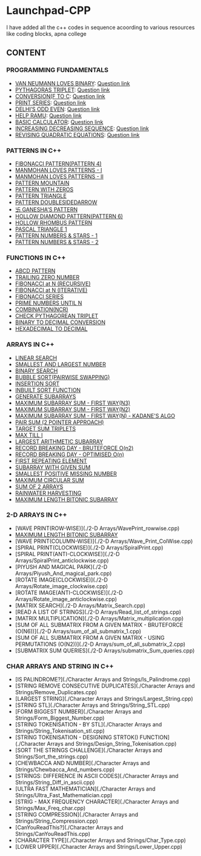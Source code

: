 # Launchpad-CPP
I have added all the c++ codes in sequence acoording to various resources like coding blocks, apna college

## CONTENT

### PROGRAMMING FUNDAMENTALS
* [VAN NEUMANN LOVES BINARY](./Fundamentals/Van_Neumann_loves_Binary.cpp): [Question link](https://hack.codingblocks.com/app/contests/1030/219/problem)
* [PYTHAGORAS TRIPLET](./Fundamentals/pythagoras_triplet.cpp): [Question link](https://hack.codingblocks.com/app/contests/1030/107/problem)
* [CONVERSION(F TO C](./Fundamentals/Conversion_F_to_C.cpp): [Question link](https://hack.codingblocks.com/app/contests/1030/560/problem)
* [PRINT SERIES](./Fundamentals/Print_Series.cpp): [Question link](https://hack.codingblocks.com/app/contests/1030/201/problem)
* [DELHI’S ODD EVEN](./Fundamentals/Delhi_Odd_Even.cpp): [Question link](https://hack.codingblocks.com/app/contests/1030/853/problem)
* [HELP RAMU](./Fundamentals/Help_Ramu.cpp): [Question link](https://hack.codingblocks.com/app/contests/1030/1089/problem)
* [BASIC CALCULATOR](./Fundamentals/Basic_Calculator.cpp): [Question link](https://hack.codingblocks.com/app/contests/1030/461/problem)
* [INCREASING DECREASING SEQUENCE](./Fundamentals/Increasing_Decreasing.cpp): [Question link](https://hack.codingblocks.com/app/practice/1/1314/problem)
* [REVISING QUADRATIC EQUATIONS](./Fundamentals/Revising_Quadratic_Equations.cpp): [Question link](https://hack.codingblocks.com/app/practice/3/1320/problem)


### PATTERNS IN C++
* [FIBONACCI PATTERN(PATTERN 4)](./Patterns/Fibonacci_Pattern_Pattern4.cpp)
* [MANMOHAN LOVES PATTERNS - I](./Patterns/Manmohan_Loves_Patterns1.cpp)
* [MANMOHAN LOVES PATTERNS - II](./Patterns/Manmohan_Loves_Patterns2.cpp)
* [PATTERN MOUNTAIN](./Patterns/Patterns_Mountain.cpp)
* [PATTERN WITH ZEROS](./Patterns/Pattern_with_Zeroes.cpp)
* [PATTERN TRIANGLE](./Patterns/Pattern_triangle.cpp)
* [PATTERN DOUBLESIDEDARROW](./Patterns/Pattern_DoubleSidedArrow.cpp)
* [卐 GANESHA'S PATTERN](./Patterns/Ganesha_Pattern.cpp)
* [HOLLOW DIAMOND PATTERN(PATTERN 6)](./Patterns/Hollow_Diamond_Pattern.cpp)
* [HOLLOW RHOMBUS PATTERN](./Patterns/Hollow_Rhombus_Pattern.cpp)
* [PASCAL TRIANGLE 1](./Patterns/Pascal_Triangle_1.cpp)
* [PATTERN NUMBERS & STARS - 1](./Patterns/Pascal_Number_&_Stars_1.cpp)
* [PATTERN NUMBERS & STARS - 2](./Patterns/Pascal_Number_&_Stars_2.cpp)

### FUNCTIONS IN C++
* [ABCD PATTERN](./Functions/ABCD_Pattern.cpp)
* [TRAILING ZERO NUMBER](./Functions/Trailing_zeroes.cpp)
* [FIBONACCI at N (RECURSIVE)](./Functions/Recursive_Fibonacci.cpp)
* [FIBONACCI at N (ITERATIVE)](./Functions/Iterative_Fibonacci.cpp)
* [FIBONACCI SERIES](./Functions/Fibonacci_Series_N.cpp)
* [PRIME NUMBERS UNTIL N](./Functions/Prime_Nos_until_N.cpp)
* [COMBINATION(NCR)](./Functions/nCr.cpp)
* [CHECK PYTHAGOREAN TRIPLET](./Functions/pythogoreantriplet.cpp)
* [BINARY TO DECIMAL CONVERSION](./Functions/Binary_to_Decimal.cpp)
* [HEXADECIMAL TO DECIMAL](./Functions/Hexadecimal_to_Decimal.cpp)

### ARRAYS IN C++
* [LINEAR SEARCH](./Arrays/Linear_Search.cpp)
* [SMALLEST AND LARGEST NUMBER](./Arrays/Smallest_and_Largest_Number.cpp)
* [BINARY SEARCH](./Arrays/Binary_Search.cpp)
* [BUBBLE SORT(PAIRWISE SWAPPING)](./Arrays/Bubble_sort.cpp)
* [INSERTION SORT](./Arrays/Insertion_sort.cpp)
* [INBUILT SORT FUNCTION ](./Arrays/Inbuilt_sort.cpp)
* [GENERATE SUBARRAYS](./Arrays/Print_Subarrays.cpp)
* [MAXIMUM SUBARRAY SUM -  FIRST WAY(N3)](./Arrays/Max_Subarray_sum_1.cpp)
* [MAXIMUM SUBARRAY SUM -  FIRST WAY(N2)](./Arrays/Max_Subarray_sum_2.cpp)
* [MAXIMUM SUBARRAY SUM -  FIRST WAY(N) - KADANE'S ALGO](./Arrays/Max_Subarray_sum_3_Kadane.cpp)
* [PAIR SUM (2 POINTER APPROACH)](./Arrays/Pair_sum_2_Pointer.cpp)
* [TARGET SUM TRIPLETS](./Arrays/Triplet_sum_2_Pointer.cpp)
* [MAX TILL I](./Arrays/Max_Till_I.cpp)
* [LARGEST ARITHMETIC SUBARRAY](./Arrays/.cpp)
* [RECORD BREAKING DAY - BRUTEFORCE O(n2)](./Arrays/Record_Breaking_Day_Bruteforce.cpp)
* [RECORD BREAKING DAY - OPTIMISED O(n)](./Arrays/Record_Breaking_Day_Optimised.cpp)
* [FIRST REPEATING ELEMENT](./Arrays/First_Repeating_Element.cpp)
* [SUBARRAY WITH GIVEN SUM](./Arrays/Subarray_with_given_sum.cpp)
* [SMALLEST POSITIVE MISSING NUMBER](./Arrays/Smallest_Positive_Missing_Number.cpp)
* [MAXIMUM CIRCULAR SUM](./Arrays/Maximum_Circular_Sum.cpp)
* [SUM OF 2 ARRAYS](./Arrays/Sum_Of_2_Arrays.cpp)
* [RAINWATER HARVESTING](./Arrays/Rainwater_Harvesting.cpp)
* [MAXIMUM LENGTH BITONIC SUBARRAY](./Arrays/Max_Length_Bitonic_Subarrays.cpp)

### 2-D ARRAYS IN C++
* [WAVE PRINT(ROW-WISE)](./2-D Arrays/WavePrint_rowwise.cpp)
* [MAXIMUM LENGTH BITONIC SUBARRAY](./Arrays/Max_Length_Bitonic_Subarrays.cpp)
* [WAVE PRINT(COLUMN-WISE)](./2-D Arrays/Wave_Print_ColWise.cpp)
* [SPIRAL PRINT(CLOCKWISE)](./2-D Arrays/SpiralPrint.cpp)
* [SPIRAL PRINT(ANTI-CLOCKWISE)](./2-D Arrays/SpiralPrint_anticlockwise.cpp)
* [PIYUSH AND MAGICAL PARK](./2-D Arrays/Piyush_And_magical_park.cpp)
* [ROTATE IMAGE(CLOCKWISE)](./2-D Arrays/Rotate_image_clockwise.cpp)
* [ROTATE IMAGE(ANTI-CLOCKWISE)](./2-D Arrays/Rotate_image_anticlockwise.cpp)
* [MATRIX SEARCH](./2-D Arrays/Matrix_Search.cpp)
* [READ A LIST OF STRINGS](./2-D Arrays/Read_list_of_strings.cpp)
* [MATRIX MULTIPLICATION](./2-D Arrays/Matrix_multiplication.cpp)
* [SUM OF ALL SUBMATRIX FROM A GIVEN MATRIX - BRUTEFORCE (O(N6))](./2-D Arrays/sum_of_all_submatrix_1.cpp)
* [SUM OF ALL SUBMATRIX FROM A GIVEN MATRIX - USING PERMUTATIONS (O(N2))](./2-D Arrays/sum_of_all_submatrix_2.cpp)
* [SUBMATRIX SUM QUERIES](./2-D Arrays/submatrix_Sum_queries.cpp)

### CHAR ARRAYS AND STRING IN C++
* [IS PALINDROME?](./Character Arrays and Strings/Is_Palindrome.cpp)
* [STRING REMOVE CONSECUTIVE DUPLICATES](./Character Arrays and Strings/Remove_Duplicates.cpp)
* [LARGEST STRING](./Character Arrays and Strings/Largest_String.cpp)
* [STRING STL](./Character Arrays and Strings/String_STL.cpp)
* [FORM BIGGEST NUMBER](./Character Arrays and Strings/Form_Biggest_Number.cpp)
* [STRING TOKENISATION - BY STL](./Character Arrays and Strings/String_Tokenisation_stl.cpp)
* [STRING TOKENISATION - DESIGNING STRTOK() FUNCTION](./Character Arrays and Strings/Design_String_Tokenisation.cpp)
* [SORT THE STRINGS CHALLENGE](./Character Arrays and Strings/Sort_the_strings.cpp)
* [CHEWBACCA AND NUMBER](./Character Arrays and Strings/Chewbacca_And_numbers.cpp)
* [STRINGS: DIFFERENCE IN ASCII CODES](./Character Arrays and Strings/String_Diff_in_ascii.cpp)
* [ULTRA FAST MATHEMATICIAN](./Character Arrays and Strings/Ultra_Fast_Mathematician.cpp)
* [STRIG - MAX FREQUENCY CHARACTER](./Character Arrays and Strings/Max_Freq_char.cpp)
* [STRING COMPRESSION](./Character Arrays and Strings/String_Compression.cpp)
* [CanYouReadThis?](./Character Arrays and Strings/CanYouReadThis.cpp)
* [CHARACTER TYPE](./Character Arrays and Strings/Char_Type.cpp)
* [LOWER UPPER](./Character Arrays and Strings/Lower_Upper.cpp)








